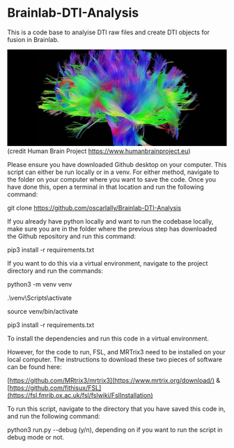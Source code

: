 # Brainlab-DTI-Analysis

This is a code base to analyise DTI raw files and create DTI objects for fusion in Brainlab.

![](readme-resources/tractography.png)
(credit Human Brain Project https://www.humanbrainproject.eu)
 
Please ensure you have downloaded Github desktop on your computer. This script can either be run locally or in a venv.  For either method, navigate to the folder on your computer where you want to save the code.  Once you have done this, open a terminal in that location and run the following command:

git clone https://github.com/oscarlally/Brainlab-DTI-Analysis

If you already have python locally and want to run the codebase locally, make sure you are in the folder where the previous step has downloaded the Github repository and run this command:

pip3 install -r requirements.txt

If you want to do this via a virtual environment, navigate to the project directory and run the commands:

python3 -m venv venv

.\venv\Scripts\activate

source venv/bin/activate

pip3 install -r requirements.txt

To install the dependencies and run this code in a virtual environment.

However, for the code to run, FSL, and MRTrix3 need to be installed on your local computer.  The instructions to download these two pieces of software can be found here:

[https://github.com/MRtrix3/mrtrix3](https://www.mrtrix.org/download/)
&
[https://github.com/fithisux/FSL](https://fsl.fmrib.ox.ac.uk/fsl/fslwiki/FslInstallation)

To run this script, navigate to the directory that you have saved this code in, and run the following command:

python3 run.py --debug (y/n), depending on if you want to run the script in debug mode or not.
